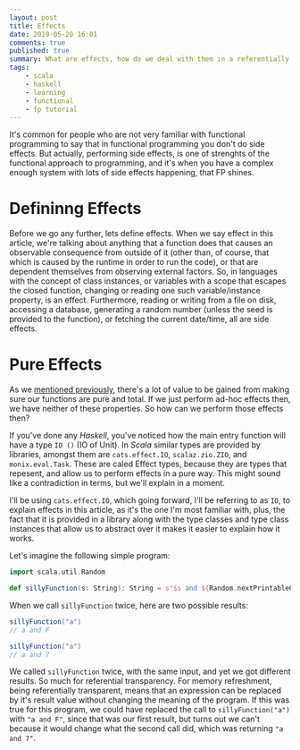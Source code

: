 ```yaml
---
layout: post
title: Effects
date: 2019-05-20 16:01
comments: true
published: true
summary: What are effects, how do we deal with them in a referentially transparent way? This article attempts to answer that question.
tags:
    - scala
    - haskell
    - learning
    - functional
    - fp tutorial
---
```


It's common for people who are not very familiar with functional programming
to say that in functional programming you don't do side effects. But actually,
performing side effects, is one of strenghts of the functional approach to
programming, and it's when you have a complex enough system with lots of side
effects happening, that FP shines.

# Defininng Effects

Before we go any further, lets define effects. When we say effect in this
article, we're talking about anything that a function does that causes an
observable consequence from outside of it (other than, of course, that which
is caused by the runtime in order to run the code), or that are dependent
themselves from observing external factors. So, in languages with the
concept of class instances, or variables with a scope that escapes the closed
function, changing or reading one such variable/instance property, is an
effect. Furthermore, reading or writing from a file on disk, accessing a
database, generating a random number (unless the seed is provided to the
function), or fetching the current date/time, all are side effects.

# Pure Effects

As we [mentioned previously](/articles/Function-Properties/), there's a lot of
value to be gained from making sure our functions are pure and total. If we
just perform ad-hoc effects then, we have neither of these properties. So how
can we perform those effects then?

If you've done any _Haskell_, you've noticed how the main entry function will
have a type `IO ()` (IO of Unit). In _Scala_ similar types are provided by
libraries, amongst them are `cats.effect.IO`, `scalaz.zio.ZIO`, and
`monix.eval.Task`. These are caled Effect types, because they are types that
repesent, and allow us to perform effects in a pure way. This might sound like
a contradiction in terms, but we'll explain in a moment.

I'll be using `cats.effect.IO`, which going forward, I'll be referring to as `IO`,
to explain effects in this article, as it's the one I'm most familiar with, plus,
the fact that it is provided in a library along with the type classes and type
class instances that allow us to abstract over it makes it easier to explain
how it works.

Let's imagine the following simple program:

```scala
import scala.util.Random

def sillyFunction(s: String): String = s"$s and ${Random.nextPrintableChar}"
```

When we call `sillyFunction` twice, here are two possible results:

```scala
sillyFunction("a")
// a and F

sillyFunction("a")
// a and 7
```

We called `sillyFunction` twice, with the same input, and yet we got different
results. So much for referential transparency. For memory refreshment, being
referentially transparent, means that an expression can be replaced by it's
result value without changing the meaning of the program.
If this was true for this program, we could have replaced the call to
`sillyFunction("a")` with `"a and F"`, since that was our first result, but
turns out we can't because it would change what the second call did, which was 
returning `"a and 7"`.



